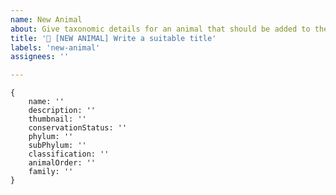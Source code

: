 ```yaml
---
name: New Animal
about: Give taxonomic details for an animal that should be added to the database
title: '🐾 [NEW ANIMAL] Write a suitable title'
labels: 'new-animal'
assignees: ''

---
```

<!-- ! Please do a search before opening an issue for a new animal to ensure that it does not already exist. 

When adding an animal, please refer to the common name. For domesticated animals, do not refer to breeds. At this time, we are not taking into consideration the breeds of animals at this time.

❌ Don't do this: name: 'shiba inu'
✅ Do this: name: 'dog'

You will also need to include an image of the animal. Please add image for the animal in the `./media` directory and update the `thumbnail` field accordingly in JPG or PNG format.

Conversation Status - When adding the conversation status of the animal, use acronym:

List of the Conversation Statuses:
| Status | Description            |
|--------|------------------------|
| EX     | Extinct                |
| EW     | Extinct in the Wild    |
| CR     | Critically Endangered  |
| EN     | Endangered             |
| VU     | Vulnerable             |
| NT     | Near Threatened        |
| LC     | Least Concern          |
| DD     | Data Deficient         |
| NE     | Not Evaluated          |
| NA     | Not Applicable         |


example:
{
    name: 'dog'
    description: 'a domesticated canine'
    thumbnail: './media/image_of_dog.jpg'
    conservationStatus: 'NA'
    phylum: 'chordata'
    subPhylum: 'vertebrata'
    classification: 'mammalia'
    animalOrder: 'carnivora'
    family: 'canidae'
}
-->

```
{
    name: ''
    description: ''
    thumbnail: ''
    conservationStatus: ''
    phylum: ''
    subPhylum: ''
    classification: ''
    animalOrder: ''
    family: ''
}
```
